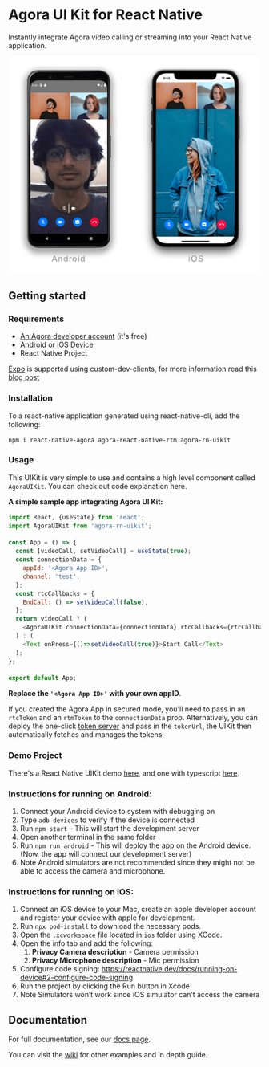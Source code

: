 # Agora UI Kit for React Native
Instantly integrate Agora video calling or streaming into your React Native application.

![img](UI%20Kit.png)

## Getting started

### Requirements
- [An Agora developer account](https://www.agora.io/en/blog/how-to-get-started-with-agora?utm_source=github&utm_repo=ReactNative-UIKit) (it's free)
- Android or iOS Device
- React Native Project

[Expo](https://expo.dev/) is supported using custom-dev-clients, for more information read this [blog post](https://www.agora.io/en/blog/building-a-video-calling-app-using-the-agora-sdk-on-expo-react-native/)



### Installation
To a react-native application generated using react-native-cli, add the following:

```
npm i react-native-agora agora-react-native-rtm agora-rn-uikit
```

### Usage

This UIKit is very simple to use and contains a high level component called `AgoraUIKit`. You can check out code explanation here.

**A simple sample app integrating Agora UI Kit:**
```javascript
import React, {useState} from 'react';
import AgoraUIKit from 'agora-rn-uikit';

const App = () => {
  const [videoCall, setVideoCall] = useState(true);
  const connectionData = {
    appId: '<Agora App ID>',
    channel: 'test',
  };
  const rtcCallbacks = {
    EndCall: () => setVideoCall(false),
  };
  return videoCall ? (
    <AgoraUIKit connectionData={connectionData} rtcCallbacks={rtcCallbacks} />
  ) : (
    <Text onPress={()=>setVideoCall(true)}>Start Call</Text>
  );
};

export default App;
```

**Replace the `'<Agora App ID>'` with your own appID**.

If you created the Agora App in secured mode, you'll need to pass in an `rtcToken` and an `rtmToken` to the `connectionData` prop. Alternatively, you can deploy the one-click [token server](https://github.com/AgoraIO-Community/agora-token-service) and pass in the `tokenUrl`, the UIKit then automatically fetches and manages the tokens. 

### Demo Project
There's a React Native UIKit demo [here](https://github.com/AgoraIO-Community/ReactNative-UIKit-example), and one with typescript [here](https://github.com/AgoraIO-Community/ReactNative-UIKit-example/tree/typescript).

### Instructions for running on Android:

1.  Connect your Android device to system with debugging on 
2.  Type `adb devices` to verify if the device is connected 
3.  Run `npm start` – This will start the development server 
4.  Open another terminal in the same folder 
5.  Run `npm run android` - This will deploy the app on the Android device. (Now, the app will connect our development server)
6.  Note Android simulators are not recommended since they might not be able to access the camera and microphone.

### Instructions for running on iOS:

1.  Connect an iOS device to your Mac, create an apple developer account and register your device with apple for development.
2.  Run `npx pod-install` to download the necessary pods.
3.  Open the `.xcworkspace` file located in `ios` folder using XCode.
4.  Open the info tab and add the following: 
    1.  **Privacy Camera description** - Camera permission
    2.  **Privacy Microphone description** - Mic permission
5.  Configure code signing: https://reactnative.dev/docs/running-on-device#2-configure-code-signing
6.  Run the project by clicking the Run button in Xcode 
7.  Note Simulators won’t work since iOS simulator can’t access the camera

## Documentation

For full documentation, see our [docs page](https://agoraio-community.github.io/ReactNative-UIKit/).

You can visit the [wiki](https://github.com/AgoraIO-Community/ReactNative-UIKit/wiki) for other examples and in depth guide.
